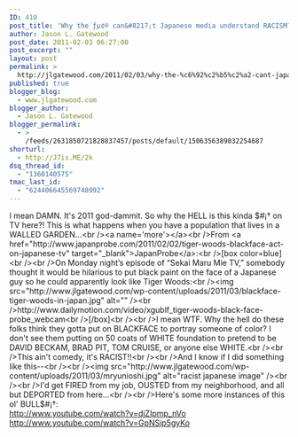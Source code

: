 ```yaml
---
ID: 410
post_title: 'Why the ƒµ¢® can&#8217;t Japanese media understand RACISM?!'
author: Jason L. Gatewood
post_date: 2011-02-03 06:27:00
post_excerpt: ""
layout: post
permalink: >
  http://jlgatewood.com/2011/02/03/why-the-%c6%92%c2%b5%c2%a2-cant-japanese-media-understand-racism/
published: true
blogger_blog:
  - www.jlgatewood.com
blogger_author:
  - Jason L. Gatewood
blogger_permalink:
  - >
    /feeds/2631850721828837457/posts/default/1506356389032254687
shorturl:
  - http://J7is.ME/2k
dsq_thread_id:
  - "1360140575"
tmac_last_id:
  - "624406645569748992"
---
```

I mean DAMN. It's 2011 god-dammit.  So why the HELL is this kinda $#¡† on TV here?!  This is what happens when you have a population that lives in a WALLED GARDEN...<br /><a name='more'></a><br />From <a href="http://www.japanprobe.com/2011/02/02/tiger-woods-blackface-act-on-japanese-tv" target="_blank">JapanProbe</a>:<br />[box color=blue]<br /><br />On Monday night’s episode of “Sekai Maru Mie TV,” somebody thought it would be hilarious to put black paint on the face of a Japanese guy so he could apparently look like Tiger Woods:<br /><img src="http://www.jlgatewood.com/wp-content/uploads/2011/03/blackface-tiger-woods-in-japan.jpg" alt="" /><br />http://www.dailymotion.com/video/xgublf_tiger-woods-black-face-probe_webcam<br />[/box]<br /><br />I mean WTF. Why the hell do these folks think they gotta put on BLACKFACE to portray someone of color?  I don't see them putting on 50 coats of WHITE foundation to pretend to be DAVID BECKAM, BRAD PIT, TOM CRUISE, or anyone else WHITE.<br /><br />This ain't comedy, it's RACIST!!<br /><br />And I know if I did something like this--<br /><br /><img src="http://www.jlgatewood.com/wp-content/uploads/2011/03/mryunioshi.jpg" alt="racist japanese image" /><br /><br />I'd get FIRED from my job, OUSTED from my neighborhood, and all but DEPORTED from here...<br /><br />Here's some more instances of this ol' BULL$#¡†:<br />http://www.youtube.com/watch?v=djZIpmp_nVo<br />http://www.youtube.com/watch?v=GpNSip5gyKo